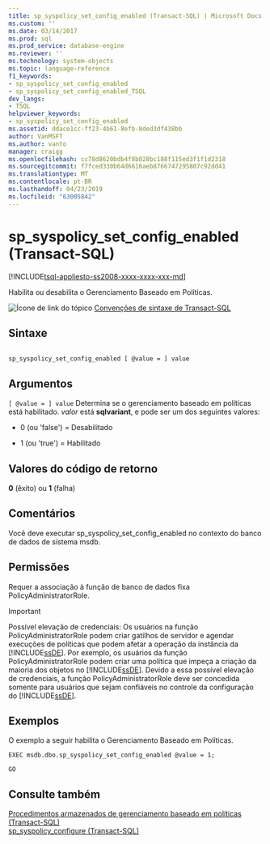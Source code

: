 ```yaml
---
title: sp_syspolicy_set_config_enabled (Transact-SQL) | Microsoft Docs
ms.custom: ''
ms.date: 03/14/2017
ms.prod: sql
ms.prod_service: database-engine
ms.reviewer: ''
ms.technology: system-objects
ms.topic: language-reference
f1_keywords:
- sp_syspolicy_set_config_enabled
- sp_syspolicy_set_config_enabled_TSQL
dev_langs:
- TSQL
helpviewer_keywords:
- sp_syspolicy_set_config_enabled
ms.assetid: ddace1cc-ff23-4b61-8efb-8ded3df438bb
author: VanMSFT
ms.author: vanto
manager: craigg
ms.openlocfilehash: cc78d8620bdb4f8b028bc188f115ed3f1f1d2318
ms.sourcegitcommit: f7fced330b64d6616aeb8766747295807c92dd41
ms.translationtype: MT
ms.contentlocale: pt-BR
ms.lasthandoff: 04/23/2019
ms.locfileid: "63005842"
---
```

# <a name="spsyspolicysetconfigenabled-transact-sql"></a>sp_syspolicy_set_config_enabled (Transact-SQL)
[!INCLUDE[tsql-appliesto-ss2008-xxxx-xxxx-xxx-md](../../includes/tsql-appliesto-ss2008-xxxx-xxxx-xxx-md.md)]

  Habilita ou desabilita o Gerenciamento Baseado em Políticas.  
  
 ![Ícone de link do tópico](../../database-engine/configure-windows/media/topic-link.gif "Ícone de link do tópico") [Convenções de sintaxe de Transact-SQL](../../t-sql/language-elements/transact-sql-syntax-conventions-transact-sql.md)  
  
## <a name="syntax"></a>Sintaxe  
  
```  
  
sp_syspolicy_set_config_enabled [ @value = ] value  
```  
  
## <a name="arguments"></a>Argumentos  
`[ @value = ] value` Determina se o gerenciamento baseado em políticas está habilitado. *valor* está **sqlvariant**, e pode ser um dos seguintes valores:  
  
-   0 (ou 'false') = Desabilitado  
  
-   1 (ou 'true') = Habilitado  
  
## <a name="return-code-values"></a>Valores do código de retorno  
 **0** (êxito) ou **1** (falha)  
  
## <a name="remarks"></a>Comentários  
 Você deve executar sp_syspolicy_set_config_enabled no contexto do banco de dados de sistema msdb.  
  
## <a name="permissions"></a>Permissões  
 Requer a associação à função de banco de dados fixa PolicyAdministratorRole.  
  
> [!IMPORTANT]  
>  Possível elevação de credenciais: Os usuários na função PolicyAdministratorRole podem criar gatilhos de servidor e agendar execuções de políticas que podem afetar a operação da instância da [!INCLUDE[ssDE](../../includes/ssde-md.md)]. Por exemplo, os usuários da função PolicyAdministratorRole podem criar uma política que impeça a criação da maioria dos objetos no [!INCLUDE[ssDE](../../includes/ssde-md.md)]. Devido a essa possível elevação de credenciais, a função PolicyAdministratorRole deve ser concedida somente para usuários que sejam confiáveis no controle da configuração do [!INCLUDE[ssDE](../../includes/ssde-md.md)].  
  
## <a name="examples"></a>Exemplos  
 O exemplo a seguir habilita o Gerenciamento Baseado em Políticas.  
  
```  
EXEC msdb.dbo.sp_syspolicy_set_config_enabled @value = 1;  
  
GO   
```  
  
## <a name="see-also"></a>Consulte também  
 [Procedimentos armazenados de gerenciamento baseado em políticas &#40;Transact-SQL&#41;](../../relational-databases/system-stored-procedures/policy-based-management-stored-procedures-transact-sql.md)   
 [sp_syspolicy_configure &#40;Transact-SQL&#41;](../../relational-databases/system-stored-procedures/sp-syspolicy-configure-transact-sql.md)  
  
  
